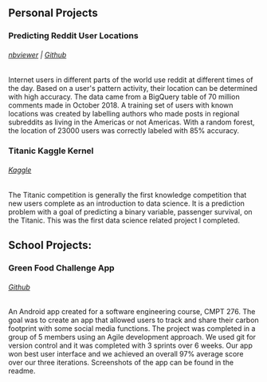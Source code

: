 ## **Personal Projects**

### Predicting Reddit User Locations
###### [nbviewer](https://nbviewer.jupyter.org/github/MatthewTourond/Predicting-Reddit-User-Location/blob/master/PredictingRedditUserLocation.ipynb) | [Github](https://github.com/MatthewTourond/Predicting-Reddit-User-Location/blob/master/PredictingRedditUserLocation.ipynb)

Internet users in different parts of the world use reddit at different times of the day. Based on a user's pattern activity, their location can be determined with high accuracy. The data came from a BigQuery table of 70 million comments made in October 2018. A training set of users with known locations was created by labelling authors who made posts in regional subreddits as living in the Americas or not Americas. With a random forest, the location of 23000 users was correctly labeled with 85% accuracy. 

### Titanic Kaggle Kernel
###### [Kaggle](https://www.kaggle.com/mtourond/splitting-pclass-and-tuning-models) 

The Titanic competition is generally the first knowledge competition that new users complete as an introduction to data science. It is a prediction problem with a goal of predicting a binary variable, passenger survival, on the Titanic. This was the first data science related project I completed. 

## **School Projects:**

### Green Food Challenge App
###### [Github](https://github.com/MatthewTourond/GreenFoodChallenge/tree/master/greenfoodchallenge-master) 

An Android app created for a software engineering course, CMPT 276. The goal was to create an app that allowed users to track and share their carbon footprint with some social media functions. The project was completed in a group of 5 members using an Agile development approach. We used git for version control and it was completed with 3 sprints over 6 weeks. Our app won best user interface and we achieved an overall 97% average score over our three iterations. Screenshots of the app can be found in the readme.



